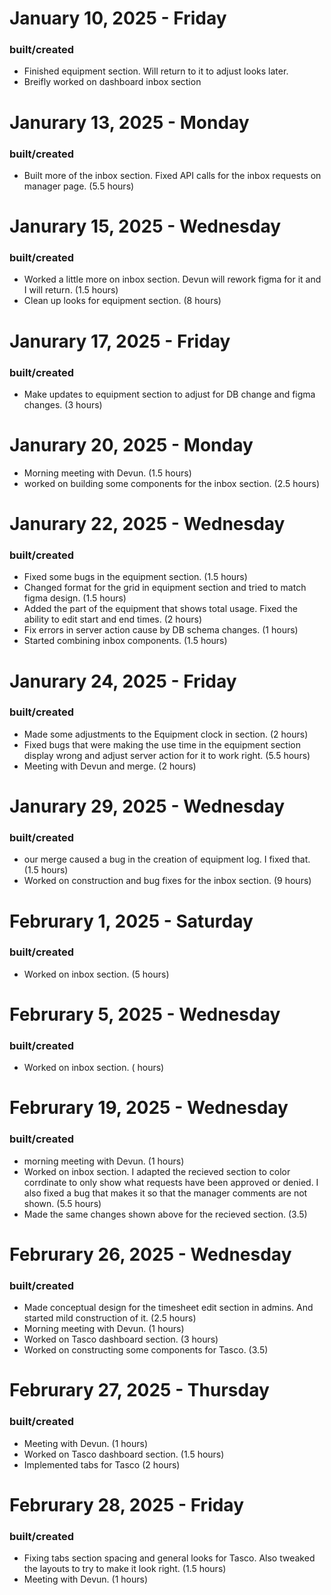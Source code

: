 # January 10, 2025 - Friday
### built/created
- Finished equipment section. Will return to it to adjust looks later.
- Breifly worked on dashboard inbox section

# Janurary 13, 2025 - Monday
### built/created
- Built more of the inbox section. Fixed API calls for the inbox requests on manager page. (5.5 hours)

# Janurary 15, 2025 - Wednesday
### built/created
- Worked a little more on inbox section. Devun will rework figma for it and I will return. (1.5 hours)
- Clean up looks for equipment section. (8 hours)

# Janurary 17, 2025 - Friday
### built/created
- Make updates to equipment section to adjust for DB change and figma changes. (3 hours)

# Janurary 20, 2025 - Monday
- Morning meeting with Devun. (1.5 hours)
- worked on building some components for the inbox section. (2.5 hours)

# Janurary 22, 2025 - Wednesday
### built/created
- Fixed some bugs in the equipment section. (1.5 hours)
- Changed format for the grid in equipment section and tried to match figma design. (1.5 hours)
- Added the part of the equipment that shows total usage. Fixed the ability to edit start and end times. (2 hours)
- Fix errors in server action cause by DB schema changes. (1 hours)
- Started combining inbox components. (1.5 hours)

# Janurary 24, 2025 - Friday
### built/created
- Made some adjustments to the Equipment clock in section. (2 hours)
- Fixed bugs that were making the use time in the equipment section display wrong and adjust server action for it to work right. (5.5 hours)
- Meeting with Devun and merge. (2 hours)

# Janurary 29, 2025 - Wednesday
### built/created
- our merge caused a bug in the creation of equipment log. I fixed that. (1.5 hours)
- Worked on construction and bug fixes for the inbox section. (9 hours)

# Februrary 1, 2025 - Saturday
### built/created
- Worked on inbox section. (5 hours)

# Februrary 5, 2025 - Wednesday
### built/created
- Worked on inbox section. ( hours)

# Februrary 19, 2025 - Wednesday
### built/created
- morning meeting with Devun. (1 hours)
- Worked on inbox section. I adapted the recieved section to color corrdinate to only show what requests have been approved or denied. I also fixed a bug that makes it so that the manager comments are not shown. (5.5 hours)
- Made the same changes shown above for the recieved section. (3.5)

# Februrary 26, 2025 - Wednesday
### built/created
- Made conceptual design for the timesheet edit section in admins. And started mild construction of it. (2.5 hours)
- Morning meeting with Devun. (1 hours)
- Worked on Tasco dashboard section. (3 hours)
- Worked on constructing some components for Tasco. (3.5)

# Februrary 27, 2025 - Thursday
### built/created
- Meeting with Devun. (1 hours)
- Worked on Tasco dashboard section. (1.5 hours)
- Implemented tabs for Tasco (2 hours)

# Februrary 28, 2025 - Friday
### built/created
- Fixing tabs section spacing and general looks for Tasco. Also tweaked the layouts to try to make it look right. (1.5 hours)
- Meeting with Devun. (1 hours)